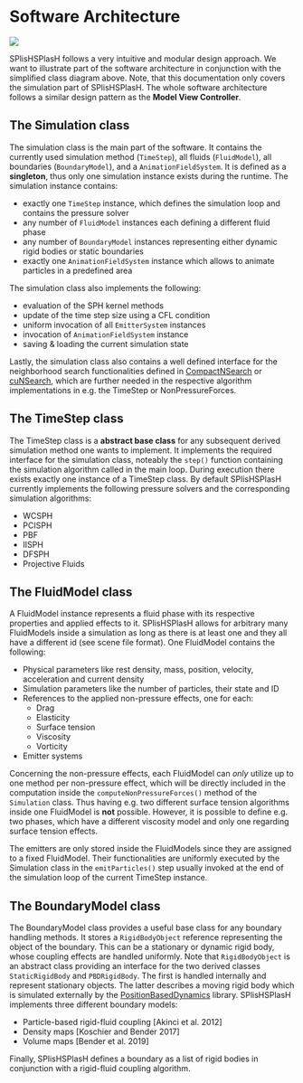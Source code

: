 # Software Architecture

![](https://raw.githubusercontent.com/InteractiveComputerGraphics/SPlisHSPlasH/master/doc/images/SoftwareArchitechture.jpg)

SPlisHSPlasH follows a very intuitive and modular design approach. We want to illustrate part of the software architecture in conjunction with the simplified class diagram above. Note, that this documentation only covers the simulation part of SPlisHSPlasH. The whole software architecture follows a similar design pattern as the **Model View Controller**. 

## The Simulation class

The simulation class is the main part of the software. It contains the currently used simulation method (`TimeStep`), all fluids (`FluidModel`), all boundaries (`BoundaryModel`), and a `AnimationFieldSystem`. It is defined as a **singleton**, thus only one simulation instance exists during the runtime. The simulation instance contains:
- exactly one `TimeStep` instance, which defines the simulation loop and contains the pressure solver
- any number of `FluidModel` instances each defining a different fluid phase
- any number of `BoundaryModel` instances representing either dynamic rigid bodies or static boundaries 
- exactly one `AnimationFieldSystem` instance which allows to animate particles in a predefined area

The simulation class also implements the following:
- evaluation of the SPH kernel methods
- update of the time step size using a CFL condition
- uniform invocation of all `EmitterSystem` instances
- invocation of `AnimationFieldSystem` instance
- saving & loading the current simulation state

Lastly, the simulation class also contains a well defined interface for the neighborhood search functionalities defined in [CompactNSearch](https://github.com/InteractiveComputerGraphics/CompactNSearch) or [cuNSearch](https://github.com/InteractiveComputerGraphics/cuNSearch), which are further needed in the respective algorithm implementations in e.g. the TimeStep or NonPressureForces.

## The TimeStep class

The TimeStep class is a **abstract base class** for any subsequent derived simulation method one wants to implement. It implements the required interface for the simulation class, noteably the `step()` function containing the simulation algorithm called in the main loop. During execution there exists exactly one instance of a TimeStep class. By default SPlisHSPlasH currently implements the following pressure solvers and the corresponding simulation algorithms:

- WCSPH
- PCISPH
- PBF
- IISPH
- DFSPH
- Projective Fluids

## The FluidModel class

A FluidModel instance represents a fluid phase with its respective properties and applied effects to it. SPlisHSPlasH allows for arbitrary many FluidModels inside a simulation as long as there is at least one and they all have a different id (see scene file format). One FluidModel contains the following:

- Physical parameters like rest density, mass, position, velocity, acceleration and current density
- Simulation parameters like the number of particles, their state and ID
- References to the applied non-pressure effects, one for each: 
  - Drag
  - Elasticity
  - Surface tension
  - Viscosity
  - Vorticity
- Emitter systems 

Concerning the non-pressure effects, each FluidModel can *only* utilize up to one method per non-pressure effect, which will be directly included in the computation inside the `computeNonPressureForces()` method of the `Simulation` class. Thus having e.g. two different surface tension algorithms inside one FluidModel is **not** possible. However, it is possible to define e.g. two phases, which have a different viscosity model and only one regarding surface tension effects. 

The emitters are only stored inside the FluidModels since they are assigned to a fixed FluidModel. Their functionalities are uniformly executed by the Simulation class in the `emitParticles()` step usually invoked at the end of the simulation loop of the current TimeStep instance.

## The BoundaryModel class

The BoundaryModel class provides a useful base class for any boundary handling methods. It stores a `RigidBodyObject` reference representing the object of the boundary. This can be a stationary or dynamic rigid body, whose coupling effects are handled uniformly. Note that `RigidBodyObject` is an abstract class providing an interface for the two derived classes `StaticRigidBody` and `PBDRigidBody`. The first is handled internally and represent stationary objects. The latter describes a moving rigid body which is simulated externally by the [PositionBasedDynamics](https://github.com/InteractiveComputerGraphics/PositionBasedDynamics) library. SPlisHSPlasH implements three different boundary models:

- Particle-based rigid-fluid coupling [Akinci et al. 2012]
- Density maps [Koschier and Bender 2017]
- Volume maps [Bender et al. 2019]

Finally, SPlisHSPlasH defines a boundary as a list of rigid bodies in conjunction with a rigid-fluid coupling algorithm.

